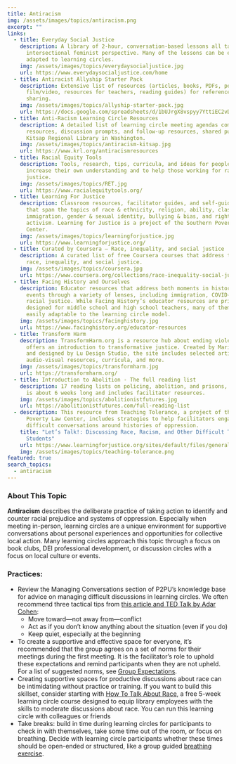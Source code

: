 ```yaml
---
title: Antiracism
img: /assets/images/topics/antiracism.png
excerpt: ""
links:
  - title: Everyday Social Justice
    description: A library of 2-hour, conversation-based lessons all taught from an
      intersectional feminist perspective. Many of the lessons can be easily
      adapted to learning circles.
    img: /assets/images/topics/everydaysocialjustice.jpg
    url: https://www.everydaysocialjustice.com/home
  - title: Antiracist Allyship Starter Pack
    description: Extensive list of resources (articles, books, PDFs, podcasts,
      film/video, resources for teachers, reading guides) for reference or
      sharing.
    img: /assets/images/topics/allyship-starter-pack.jpg
    url: https://docs.google.com/spreadsheets/d/1bUJrgX8vspyy7YttiEC2vD0DawrpPYiZs94V0ov7qZQ/edit#gid=0
  - title: Anti-Racism Learning Circle Resources
    description: A detailed list of learning circle meeting agendas complete with
      resources, discussion prompts, and follow-up resources, shared publicly by
      Kitsap Regional Library in Washington.
    img: /assets/images/topics/antiracism-kitsap.jpg
    url: https://www.krl.org/antiracismresources
  - title: Racial Equity Tools
    description: Tools, research, tips, curricula, and ideas for people who want to
      increase their own understanding and to help those working for racial
      justice.
    img: /assets/images/topics/RET.jpg
    url: https://www.racialequitytools.org/
  - title: Learning For Justice
    description: Classroom resources, facilitator guides, and self-guided learning
      that span the topics of race & ethnicity, religion, ability, class,
      immigration, gender & sexual identity, bullying & bias, and rights &
      activism. Learning for Justice is a project of the Southern Poverty Law
      Center.
    img: /assets/images/topics/learningforjustice.jpg
    url: https://www.learningforjustice.org/
  - title: Curated by Coursera – Race, inequality, and social justice
    description: A curated list of free Coursera courses that address topics of
      race, inequality, and social justice.
    img: /assets/images/topics/coursera.jpg
    url: https://www.coursera.org/collections/race-inequality-social-justice
  - title: Facing History and Ourselves
    description: Educator resources that address both moments in history and current
      events through a variety of lenses, including immigration, COVID-19, and
      racial justice. While Facing History’s educator resources are primarily
      designed for middle school and high school teachers, many of them are
      easily adaptable to the learning circle model.
    img: /assets/images/topics/facinghistory.jpg
    url: https://www.facinghistory.org/educator-resources
  - title: Transform Harm
    description: TransformHarm.org is a resource hub about ending violence that
      offers an introduction to transformative justice. Created by Mariame Kaba
      and designed by Lu Design Studio, the site includes selected articles,
      audio-visual resources, curricula, and more.
    img: /assets/images/topics/transformharm.jpg
    url: https://transformharm.org/
  - title: Introduction to Abolition - The full reading list
    description: 17 reading lists on policing, abolition, and prisons, each of which
      is about 6 weeks long and includes facilitator resources.
    img: /assets/images/topics/abolitionistfutures.jpg
    url: https://abolitionistfutures.com/full-reading-list
  - description: This resource from Teaching Tolerance, a project of the Southern
      Poverty Law Center, includes strategies to help facilitators engage with
      difficult conversations around histories of oppression.
    title: "Let’s Talk!: Discussing Race, Racism, and Other Difficult Topics with
      Students"
    url: https://www.learningforjustice.org/sites/default/files/general/TT%20Difficult%20Conversations%20web.pdf
    img: /assets/images/topics/teaching-tolerance.png
featured: true
search_topics:
  - antiracism
---
```

### About This Topic

**Antiracism** describes the deliberate practice of taking action to identify and counter racial prejudice and systems of oppression. Especially when meeting in-person, learning circles are a unique environment for supportive conversations about personal experiences and opportunities for collective local action. Many learning circles approach this topic through a focus on book clubs, DEI professional development, or discussion circles with a focus on local culture or events.

### Practices:

* Review the Managing Conversations section of P2PU’s knowledge base for advice on managing difficult discussions in learning circles. We often recommend three tactical tips from [this article and TED Talk by Adar Cohen](https://ideas.ted.com/3-steps-to-having-difficult-but-necessary-conversations/): 
  * Move toward—not away from—conflict
  * Act as if you don’t know anything about the situation (even if you do)
  * Keep quiet, especially at the beginning
* To create a supportive and effective space for everyone, it’s recommended that the group agrees on a set of norms for their meetings during the first meeting. It is the facilitator’s role to uphold these expectations and remind participants when they are not upheld. For a list of suggested norms, see [Group Expectations](https://docs.p2pu.org/methodology/group-expectations).
* Creating supportive spaces for productive discussions about race can be intimidating without practice or training. If you want to build this skillset, consider starting with [How To Talk About Race](https://how-to-talk-about-race.p2pu.org/), a free 5-week learning circle course designed to equip library employees with the skills to moderate discussions about race. You can run this learning circle with colleagues or friends 
* Take breaks: build in time during learning circles for participants to check in with themselves, take some time out of the room, or focus on breathing. Decide with learning circle participants whether these times should be open-ended or structured, like a group guided [breathing exercise](https://www.youtube.com/watch?v=c1Ndym-IsQg).
